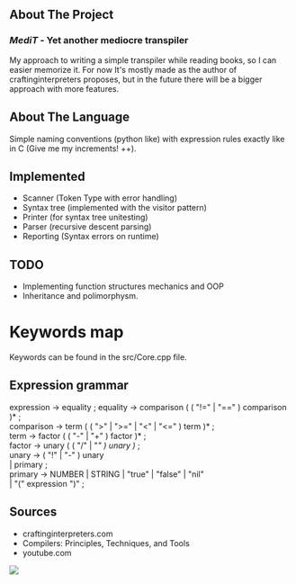 ## About The Project
### *MediT* - Yet another mediocre transpiler
My approach to writing a simple transpiler while reading books, so I can easier memorize it.
For now It's mostly made as the author of craftinginterpreters proposes, but in the future there will be a bigger approach with more features.

## About The Language
Simple naming conventions (python like) with expression rules exactly like in C (Give me my increments! ++).

## Implemented
- Scanner (Token Type with error handling)
- Syntax tree (implemented with the visitor pattern)
- Printer (for syntax tree unitesting)
- Parser (recursive descent parsing)
- Reporting (Syntax errors on runtime)

## TODO
- Implementing function structures mechanics and OOP
- Inheritance and polimorphysm.


# Keywords map

Keywords can be found in the src/Core.cpp file.

## Expression grammar

expression     → equality ;
equality       → comparison ( ( "!=" | "==" ) comparison )* ;   </br>
comparison     → term ( ( ">" | ">=" | "<" | "<=" ) term )* ;   </br>
term           → factor ( ( "-" | "+" ) factor )* ;             </br>
factor         → unary ( ( "/" | "*" ) unary )* ;               </br>
unary          → ( "!" | "-" ) unary                            </br>
               | primary ;                                      </br>
primary        → NUMBER | STRING | "true" | "false" | "nil"     </br>
               | "(" expression ")" ;                           </br>

## Sources 
- craftinginterpreters.com
- Compilers: Principles, Techniques, and Tools
- youtube.com


<img src="https://media1.giphy.com/media/NLHq5dOtUtOUEjOr7W/giphy.gif?cid=ecf05e475spjqp1xa8l3lbcwziheudrk2pc56hpxyzz5us9k&ep=v1_gifs_search&rid=giphy.gif&ct=g">
